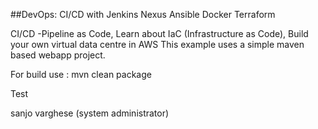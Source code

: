 ##DevOps: CI/CD with Jenkins Nexus Ansible Docker Terraform

CI/CD -Pipeline as Code, Learn about IaC (Infrastructure as Code), Build your own virtual data centre in AWS
This example uses a simple maven based webapp project.

For build use : mvn clean package

Test

sanjo varghese (system administrator)
